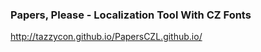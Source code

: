 ### **Papers, Please** - Localization Tool With CZ Fonts
http://tazzycon.github.io/PapersCZL.github.io/

